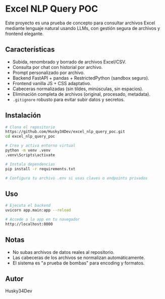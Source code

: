 # Excel NLP Query POC

Este proyecto es una prueba de concepto para consultar archivos Excel mediante lenguaje natural usando LLMs, con gestión segura de archivos y frontend elegante.

## Características
- Subida, renombrado y borrado de archivos Excel/CSV.
- Consulta por chat con historial por archivo.
- Prompt personalizado por archivo.
- Backend FastAPI + pandas + RestrictedPython (sandbox seguro).
- Frontend vanilla JS + CSS adaptativo.
- Cabeceras normalizadas (sin tildes, minúsculas, sin espacios).
- Eliminación completa de archivos (original, procesado, metadata).
- `.gitignore` robusto para evitar subir datos y secretos.

## Instalación
```bash
# Clona el repositorio
https://github.com/Husky34Dev/excel_nlp_query_poc.git
cd excel_nlp_query_poc

# Crea y activa entorno virtual
python -m venv .venv
.venv\Scripts\activate

# Instala dependencias
pip install -r requirements.txt

# Configura tu archivo .env si usas claves o endpoints privados
```

## Uso
```bash
# Ejecuta el backend
uvicorn app.main:app --reload

# Accede a la app en tu navegador
http://localhost:8000
```

## Notas
- No subas archivos de datos reales al repositorio.
- Las cabeceras de los archivos se normalizan automáticamente.
- El sistema es "a prueba de bombas" para encoding y formatos.

## Autor
Husky34Dev

